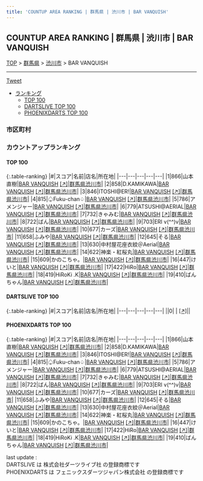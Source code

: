 ```yaml
---
title: 'COUNTUP AREA RANKING | 群馬県 | 渋川市 | BAR VANQUISH'
---
```

## COUNTUP AREA RANKING | 群馬県 | 渋川市 | BAR VANQUISH

[TOP](/darts/rank/) > [群馬県](/darts/rank/群馬県/) > [渋川市](/darts/rank/群馬県/渋川市/) > BAR VANQUISH

___

<a href="https://twitter.com/share?ref_src=twsrc%5Etfw" data-text="COUNTUP AREA RANKING | 群馬県渋川市BAR VANQUISH" class="twitter-share-button" data-hashtags="DARTSLIVE,PHOENIXDARTS,darts,ダーツ" data-show-count="false">Tweet</a>

* [ランキング](#カウントアップランキング)
    * [TOP 100](#top-100)
    * [DARTSLIVE TOP 100](#dartslive-top-100)
    * [PHOENIXDARTS TOP 100](#phoenixdarts-top-100)

### 市区町村

<ul>

</ul>

### カウントアップランキング

#### TOP 100



{:.table-ranking}
|#|スコア|名前|店名|所在地|
|---|---|---|---|---|
|1|866|<span class="rank-name-pd">山本 直樹</span>|<a href="/darts/rank/shops/42663.html">BAR VANQUISH</a> <a href="https://vs.phoenixdarts.com/jp/shop/shopDetailInfo/s_42663?s_seq=42663">[↗]</a>|<a href="/darts/rank/群馬県/渋川市">群馬県渋川市</a>|
|2|858|<span class="rank-name-pd">D.KAMIKAWA</span>|<a href="/darts/rank/shops/42663.html">BAR VANQUISH</a> <a href="https://vs.phoenixdarts.com/jp/shop/shopDetailInfo/s_42663?s_seq=42663">[↗]</a>|<a href="/darts/rank/群馬県/渋川市">群馬県渋川市</a>|
|3|846|<span class="rank-name-pd">ITOSHI@ER!</span>|<a href="/darts/rank/shops/42663.html">BAR VANQUISH</a> <a href="https://vs.phoenixdarts.com/jp/shop/shopDetailInfo/s_42663?s_seq=42663">[↗]</a>|<a href="/darts/rank/群馬県/渋川市">群馬県渋川市</a>|
|4|815|<span class="rank-name-pd">♤Fuku-chan♤</span>|<a href="/darts/rank/shops/42663.html">BAR VANQUISH</a> <a href="https://vs.phoenixdarts.com/jp/shop/shopDetailInfo/s_42663?s_seq=42663">[↗]</a>|<a href="/darts/rank/群馬県/渋川市">群馬県渋川市</a>|
|5|786|<span class="rank-name-pd">アメンジャー</span>|<a href="/darts/rank/shops/42663.html">BAR VANQUISH</a> <a href="https://vs.phoenixdarts.com/jp/shop/shopDetailInfo/s_42663?s_seq=42663">[↗]</a>|<a href="/darts/rank/群馬県/渋川市">群馬県渋川市</a>|
|6|779|<span class="rank-name-pd">ATSUSHI@AERIAL</span>|<a href="/darts/rank/shops/42663.html">BAR VANQUISH</a> <a href="https://vs.phoenixdarts.com/jp/shop/shopDetailInfo/s_42663?s_seq=42663">[↗]</a>|<a href="/darts/rank/群馬県/渋川市">群馬県渋川市</a>|
|7|732|<span class="rank-name-pd">きゃみむ</span>|<a href="/darts/rank/shops/42663.html">BAR VANQUISH</a> <a href="https://vs.phoenixdarts.com/jp/shop/shopDetailInfo/s_42663?s_seq=42663">[↗]</a>|<a href="/darts/rank/群馬県/渋川市">群馬県渋川市</a>|
|8|722|<span class="rank-name-pd">ばん</span>|<a href="/darts/rank/shops/42663.html">BAR VANQUISH</a> <a href="https://vs.phoenixdarts.com/jp/shop/shopDetailInfo/s_42663?s_seq=42663">[↗]</a>|<a href="/darts/rank/群馬県/渋川市">群馬県渋川市</a>|
|9|703|<span class="rank-name-pd">ERI v(^^)v</span>|<a href="/darts/rank/shops/42663.html">BAR VANQUISH</a> <a href="https://vs.phoenixdarts.com/jp/shop/shopDetailInfo/s_42663?s_seq=42663">[↗]</a>|<a href="/darts/rank/群馬県/渋川市">群馬県渋川市</a>|
|10|677|<span class="rank-name-pd">カーズ</span>|<a href="/darts/rank/shops/42663.html">BAR VANQUISH</a> <a href="https://vs.phoenixdarts.com/jp/shop/shopDetailInfo/s_42663?s_seq=42663">[↗]</a>|<a href="/darts/rank/群馬県/渋川市">群馬県渋川市</a>|
|11|658|<span class="rank-name-pd">ふみや</span>|<a href="/darts/rank/shops/42663.html">BAR VANQUISH</a> <a href="https://vs.phoenixdarts.com/jp/shop/shopDetailInfo/s_42663?s_seq=42663">[↗]</a>|<a href="/darts/rank/群馬県/渋川市">群馬県渋川市</a>|
|12|645|<span class="rank-name-pd">そる</span>|<a href="/darts/rank/shops/42663.html">BAR VANQUISH</a> <a href="https://vs.phoenixdarts.com/jp/shop/shopDetailInfo/s_42663?s_seq=42663">[↗]</a>|<a href="/darts/rank/群馬県/渋川市">群馬県渋川市</a>|
|13|630|<span class="rank-name-pd">中村屋花座衣紋＠Aerial</span>|<a href="/darts/rank/shops/42663.html">BAR VANQUISH</a> <a href="https://vs.phoenixdarts.com/jp/shop/shopDetailInfo/s_42663?s_seq=42663">[↗]</a>|<a href="/darts/rank/群馬県/渋川市">群馬県渋川市</a>|
|14|622|<span class="rank-name-pd">神楽・紅桜丸</span>|<a href="/darts/rank/shops/42663.html">BAR VANQUISH</a> <a href="https://vs.phoenixdarts.com/jp/shop/shopDetailInfo/s_42663?s_seq=42663">[↗]</a>|<a href="/darts/rank/群馬県/渋川市">群馬県渋川市</a>|
|15|609|<span class="rank-name-pd">かのこちゃ。</span>|<a href="/darts/rank/shops/42663.html">BAR VANQUISH</a> <a href="https://vs.phoenixdarts.com/jp/shop/shopDetailInfo/s_42663?s_seq=42663">[↗]</a>|<a href="/darts/rank/群馬県/渋川市">群馬県渋川市</a>|
|16|447|<span class="rank-name-pd">けいと</span>|<a href="/darts/rank/shops/42663.html">BAR VANQUISH</a> <a href="https://vs.phoenixdarts.com/jp/shop/shopDetailInfo/s_42663?s_seq=42663">[↗]</a>|<a href="/darts/rank/群馬県/渋川市">群馬県渋川市</a>|
|17|422|<span class="rank-name-pd">HiRo</span>|<a href="/darts/rank/shops/42663.html">BAR VANQUISH</a> <a href="https://vs.phoenixdarts.com/jp/shop/shopDetailInfo/s_42663?s_seq=42663">[↗]</a>|<a href="/darts/rank/群馬県/渋川市">群馬県渋川市</a>|
|18|419|<span class="rank-name-pd">HiRoKi .K</span>|<a href="/darts/rank/shops/42663.html">BAR VANQUISH</a> <a href="https://vs.phoenixdarts.com/jp/shop/shopDetailInfo/s_42663?s_seq=42663">[↗]</a>|<a href="/darts/rank/群馬県/渋川市">群馬県渋川市</a>|
|19|410|<span class="rank-name-pd">ばんちゃん</span>|<a href="/darts/rank/shops/42663.html">BAR VANQUISH</a> <a href="https://vs.phoenixdarts.com/jp/shop/shopDetailInfo/s_42663?s_seq=42663">[↗]</a>|<a href="/darts/rank/群馬県/渋川市">群馬県渋川市</a>|


#### DARTSLIVE TOP 100



{:.table-ranking}
|#|スコア|名前|店名|所在地|
|---|---|---|---|---|
||0|<span class="rank-name-dl"> </span>|<a href="/darts/rank/shops/.html"></a> <a href="">[↗]</a>|<a href="/darts/rank//"></a>|


#### PHOENIXDARTS TOP 100



{:.table-ranking}
|#|スコア|名前|店名|所在地|
|---|---|---|---|---|
|1|866|<span class="rank-name-pd">山本 直樹</span>|<a href="/darts/rank/shops/42663.html">BAR VANQUISH</a> <a href="https://vs.phoenixdarts.com/jp/shop/shopDetailInfo/s_42663?s_seq=42663">[↗]</a>|<a href="/darts/rank/群馬県/渋川市">群馬県渋川市</a>|
|2|858|<span class="rank-name-pd">D.KAMIKAWA</span>|<a href="/darts/rank/shops/42663.html">BAR VANQUISH</a> <a href="https://vs.phoenixdarts.com/jp/shop/shopDetailInfo/s_42663?s_seq=42663">[↗]</a>|<a href="/darts/rank/群馬県/渋川市">群馬県渋川市</a>|
|3|846|<span class="rank-name-pd">ITOSHI@ER!</span>|<a href="/darts/rank/shops/42663.html">BAR VANQUISH</a> <a href="https://vs.phoenixdarts.com/jp/shop/shopDetailInfo/s_42663?s_seq=42663">[↗]</a>|<a href="/darts/rank/群馬県/渋川市">群馬県渋川市</a>|
|4|815|<span class="rank-name-pd">♤Fuku-chan♤</span>|<a href="/darts/rank/shops/42663.html">BAR VANQUISH</a> <a href="https://vs.phoenixdarts.com/jp/shop/shopDetailInfo/s_42663?s_seq=42663">[↗]</a>|<a href="/darts/rank/群馬県/渋川市">群馬県渋川市</a>|
|5|786|<span class="rank-name-pd">アメンジャー</span>|<a href="/darts/rank/shops/42663.html">BAR VANQUISH</a> <a href="https://vs.phoenixdarts.com/jp/shop/shopDetailInfo/s_42663?s_seq=42663">[↗]</a>|<a href="/darts/rank/群馬県/渋川市">群馬県渋川市</a>|
|6|779|<span class="rank-name-pd">ATSUSHI@AERIAL</span>|<a href="/darts/rank/shops/42663.html">BAR VANQUISH</a> <a href="https://vs.phoenixdarts.com/jp/shop/shopDetailInfo/s_42663?s_seq=42663">[↗]</a>|<a href="/darts/rank/群馬県/渋川市">群馬県渋川市</a>|
|7|732|<span class="rank-name-pd">きゃみむ</span>|<a href="/darts/rank/shops/42663.html">BAR VANQUISH</a> <a href="https://vs.phoenixdarts.com/jp/shop/shopDetailInfo/s_42663?s_seq=42663">[↗]</a>|<a href="/darts/rank/群馬県/渋川市">群馬県渋川市</a>|
|8|722|<span class="rank-name-pd">ばん</span>|<a href="/darts/rank/shops/42663.html">BAR VANQUISH</a> <a href="https://vs.phoenixdarts.com/jp/shop/shopDetailInfo/s_42663?s_seq=42663">[↗]</a>|<a href="/darts/rank/群馬県/渋川市">群馬県渋川市</a>|
|9|703|<span class="rank-name-pd">ERI v(^^)v</span>|<a href="/darts/rank/shops/42663.html">BAR VANQUISH</a> <a href="https://vs.phoenixdarts.com/jp/shop/shopDetailInfo/s_42663?s_seq=42663">[↗]</a>|<a href="/darts/rank/群馬県/渋川市">群馬県渋川市</a>|
|10|677|<span class="rank-name-pd">カーズ</span>|<a href="/darts/rank/shops/42663.html">BAR VANQUISH</a> <a href="https://vs.phoenixdarts.com/jp/shop/shopDetailInfo/s_42663?s_seq=42663">[↗]</a>|<a href="/darts/rank/群馬県/渋川市">群馬県渋川市</a>|
|11|658|<span class="rank-name-pd">ふみや</span>|<a href="/darts/rank/shops/42663.html">BAR VANQUISH</a> <a href="https://vs.phoenixdarts.com/jp/shop/shopDetailInfo/s_42663?s_seq=42663">[↗]</a>|<a href="/darts/rank/群馬県/渋川市">群馬県渋川市</a>|
|12|645|<span class="rank-name-pd">そる</span>|<a href="/darts/rank/shops/42663.html">BAR VANQUISH</a> <a href="https://vs.phoenixdarts.com/jp/shop/shopDetailInfo/s_42663?s_seq=42663">[↗]</a>|<a href="/darts/rank/群馬県/渋川市">群馬県渋川市</a>|
|13|630|<span class="rank-name-pd">中村屋花座衣紋＠Aerial</span>|<a href="/darts/rank/shops/42663.html">BAR VANQUISH</a> <a href="https://vs.phoenixdarts.com/jp/shop/shopDetailInfo/s_42663?s_seq=42663">[↗]</a>|<a href="/darts/rank/群馬県/渋川市">群馬県渋川市</a>|
|14|622|<span class="rank-name-pd">神楽・紅桜丸</span>|<a href="/darts/rank/shops/42663.html">BAR VANQUISH</a> <a href="https://vs.phoenixdarts.com/jp/shop/shopDetailInfo/s_42663?s_seq=42663">[↗]</a>|<a href="/darts/rank/群馬県/渋川市">群馬県渋川市</a>|
|15|609|<span class="rank-name-pd">かのこちゃ。</span>|<a href="/darts/rank/shops/42663.html">BAR VANQUISH</a> <a href="https://vs.phoenixdarts.com/jp/shop/shopDetailInfo/s_42663?s_seq=42663">[↗]</a>|<a href="/darts/rank/群馬県/渋川市">群馬県渋川市</a>|
|16|447|<span class="rank-name-pd">けいと</span>|<a href="/darts/rank/shops/42663.html">BAR VANQUISH</a> <a href="https://vs.phoenixdarts.com/jp/shop/shopDetailInfo/s_42663?s_seq=42663">[↗]</a>|<a href="/darts/rank/群馬県/渋川市">群馬県渋川市</a>|
|17|422|<span class="rank-name-pd">HiRo</span>|<a href="/darts/rank/shops/42663.html">BAR VANQUISH</a> <a href="https://vs.phoenixdarts.com/jp/shop/shopDetailInfo/s_42663?s_seq=42663">[↗]</a>|<a href="/darts/rank/群馬県/渋川市">群馬県渋川市</a>|
|18|419|<span class="rank-name-pd">HiRoKi .K</span>|<a href="/darts/rank/shops/42663.html">BAR VANQUISH</a> <a href="https://vs.phoenixdarts.com/jp/shop/shopDetailInfo/s_42663?s_seq=42663">[↗]</a>|<a href="/darts/rank/群馬県/渋川市">群馬県渋川市</a>|
|19|410|<span class="rank-name-pd">ばんちゃん</span>|<a href="/darts/rank/shops/42663.html">BAR VANQUISH</a> <a href="https://vs.phoenixdarts.com/jp/shop/shopDetailInfo/s_42663?s_seq=42663">[↗]</a>|<a href="/darts/rank/群馬県/渋川市">群馬県渋川市</a>|


<div class="footer border-top border-gray-light mt-5 pt-3 text-right text-gray">
    last update : <span style="font-weight: italic" id="foot_last_modified"></span><br />
    DARTSLIVE は 株式会社ダーツライブ社 の登録商標です<br />
    PHOENIXDARTS は フェニックスダーツジャパン株式会社 の登録商標です<br />
</div>

<script src="https://cdnjs.cloudflare.com/ajax/libs/jquery.tablesorter/2.31.3/js/jquery.tablesorter.min.js" integrity="sha512-qzgd5cYSZcosqpzpn7zF2ZId8f/8CHmFKZ8j7mU4OUXTNRd5g+ZHBPsgKEwoqxCtdQvExE5LprwwPAgoicguNg==" crossorigin="anonymous" referrerpolicy="no-referrer"></script>
<link rel="stylesheet" href="https://cdnjs.cloudflare.com/ajax/libs/jquery.tablesorter/2.31.3/css/theme.default.min.css" integrity="sha512-wghhOJkjQX0Lh3NSWvNKeZ0ZpNn+SPVXX1Qyc9OCaogADktxrBiBdKGDoqVUOyhStvMBmJQ8ZdMHiR3wuEq8+w==" crossorigin="anonymous" referrerpolicy="no-referrer" />
<script>
$(function() {
    $(".table-ranking").tablesorter({sortList:[[0, 0]]});
    $("#foot_last_modified").text(formatDate(new Date(document.lastModified), 'yyyy-MM-dd HH:mm:ss'));
});
</script>

<script async src="https://platform.twitter.com/widgets.js" charset="utf-8"></script>